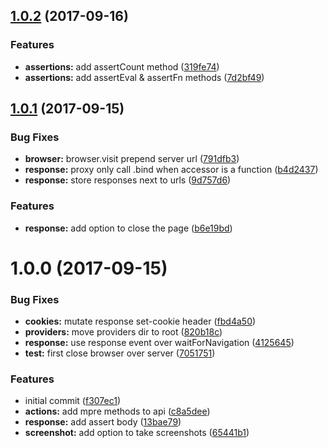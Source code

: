 <a name="1.0.2"></a>
## [1.0.2](https://github.com/adonisjs/vow-browser/compare/v1.0.1...v1.0.2) (2017-09-16)


### Features

* **assertions:** add assertCount method ([319fe74](https://github.com/adonisjs/vow-browser/commit/319fe74))
* **assertions:** add assertEval & assertFn methods ([7d2bf49](https://github.com/adonisjs/vow-browser/commit/7d2bf49))



<a name="1.0.1"></a>
## [1.0.1](https://github.com/adonisjs/vow-browser/compare/v1.0.0...v1.0.1) (2017-09-15)


### Bug Fixes

* **browser:** browser.visit prepend server url ([791dfb3](https://github.com/adonisjs/vow-browser/commit/791dfb3))
* **response:** proxy only call .bind when accessor is a function ([b4d2437](https://github.com/adonisjs/vow-browser/commit/b4d2437))
* **response:** store responses next to urls ([9d757d6](https://github.com/adonisjs/vow-browser/commit/9d757d6))


### Features

* **response:** add option to close the page ([b6e19bd](https://github.com/adonisjs/vow-browser/commit/b6e19bd))



<a name="1.0.0"></a>
# 1.0.0 (2017-09-15)


### Bug Fixes

* **cookies:** mutate response set-cookie header ([fbd4a50](https://github.com/adonisjs/vow-browser/commit/fbd4a50))
* **providers:** move providers dir to root ([820b18c](https://github.com/adonisjs/vow-browser/commit/820b18c))
* **response:** use response event over waitForNavigation ([4125645](https://github.com/adonisjs/vow-browser/commit/4125645))
* **test:** first close browser over server ([7051751](https://github.com/adonisjs/vow-browser/commit/7051751))


### Features

* initial commit ([f307ec1](https://github.com/adonisjs/vow-browser/commit/f307ec1))
* **actions:** add mpre methods to api ([c8a5dee](https://github.com/adonisjs/vow-browser/commit/c8a5dee))
* **response:** add assert body ([13bae79](https://github.com/adonisjs/vow-browser/commit/13bae79))
* **screenshot:** add option to take screenshots ([65441b1](https://github.com/adonisjs/vow-browser/commit/65441b1))



